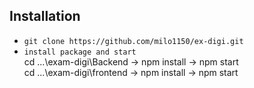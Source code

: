 ## Installation

* `git clone https://github.com/milo1150/ex-digi.git`<br/>
* `install package and start `<br/>
cd ...\exam-digi\Backend -> npm install -> npm start<br/>
cd ...\exam-digi\frontend -> npm install -> npm start<br/>
